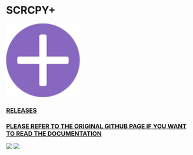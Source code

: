 # SCRCPY+

<img src="https://github.com/Frontesque/scrcpy-plus/blob/main/application/src-tauri/icons/Square150x150Logo.png?raw=true" alt="scrcpy-plus icon" width="200"/>

### [RELEASES](https://github.com/ikervk/scrcpy-plus-appimage/releases)
### [PLEASE REFER TO THE ORIGINAL GITHUB PAGE IF YOU WANT TO READ THE DOCUMENTATION](https://github.com/Frontesque/scrcpy-plus)

<img src="https://api.celeste.photos/upload/NOyGNji" height="400" />
<img src="https://api.celeste.photos/upload/6qfSUsN" height="400" />
